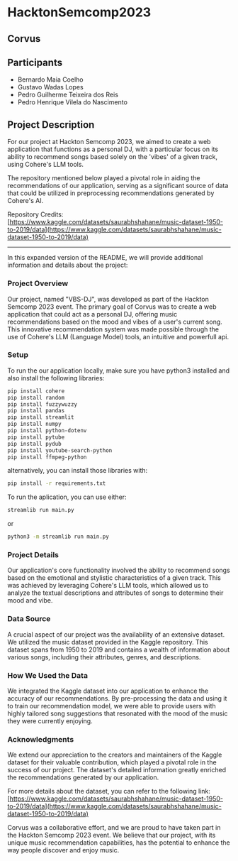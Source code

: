 # HacktonSemcomp2023
## Corvus
## Participants
* Bernardo Maia Coelho
* Gustavo Wadas Lopes
* Pedro Guilherme Teixeira dos Reis
* Pedro Henrique Vilela do Nascimento

## Project Description

For our project at Hackton Semcomp 2023, we aimed to create a web application that functions as a personal DJ, with a particular focus on its ability to recommend songs based solely on the 'vibes' of a given track, using Cohere's LLM tools.

The repository mentioned below played a pivotal role in aiding the recommendations of our application, serving as a significant source of data that could be utilized in preprocessing recommendations generated by Cohere's AI.

Repository Credits: [https://www.kaggle.com/datasets/saurabhshahane/music-dataset-1950-to-2019/data](https://www.kaggle.com/datasets/saurabhshahane/music-dataset-1950-to-2019/data)

---

In this expanded version of the README, we will provide additional information and details about the project:

### Project Overview

Our project, named "VBS-DJ", was developed as part of the Hackton Semcomp 2023 event. The primary goal of Corvus was to create a web application that could act as a personal DJ, offering music recommendations based on the mood and vibes of a user's current song. This innovative recommendation system was made possible through the use of Cohere's LLM (Language Model) tools, an intuitive and powerfull api.

### Setup
To run the our application locally, make sure you have python3 installed and also install the following libraries:

```bash
pip install cohere
pip install random
pip install fuzzywuzzy
pip install pandas
pip install streamlit
pip install numpy
pip install python-dotenv
pip install pytube
pip install pydub
pip install youtube-search-python
pip install ffmpeg-python
```

alternatively, you can install those libraries with:
```bash
pip install -r requirements.txt
```

To run the aplication, you can use either:
```bash
streamlib run main.py
```

or
```bash
python3 -m streamlib run main.py
```

### Project Details

Our application's core functionality involved the ability to recommend songs based on the emotional and stylistic characteristics of a given track. This was achieved by leveraging Cohere's LLM tools, which allowed us to analyze the textual descriptions and attributes of songs to determine their mood and vibe.

### Data Source

A crucial aspect of our project was the availability of an extensive dataset. We utilized the music dataset provided in the Kaggle repository. This dataset spans from 1950 to 2019 and contains a wealth of information about various songs, including their attributes, genres, and descriptions.

### How We Used the Data

We integrated the Kaggle dataset into our application to enhance the accuracy of our recommendations. By pre-processing the data and using it to train our recommendation model, we were able to provide users with highly tailored song suggestions that resonated with the mood of the music they were currently enjoying.

### Acknowledgments

We extend our appreciation to the creators and maintainers of the Kaggle dataset for their valuable contribution, which played a pivotal role in the success of our project. The dataset's detailed information greatly enriched the recommendations generated by our application.

For more details about the dataset, you can refer to the following link: [https://www.kaggle.com/datasets/saurabhshahane/music-dataset-1950-to-2019/data](https://www.kaggle.com/datasets/saurabhshahane/music-dataset-1950-to-2019/data)

Corvus was a collaborative effort, and we are proud to have taken part in the Hackton Semcomp 2023 event. We believe that our project, with its unique music recommendation capabilities, has the potential to enhance the way people discover and enjoy music.
